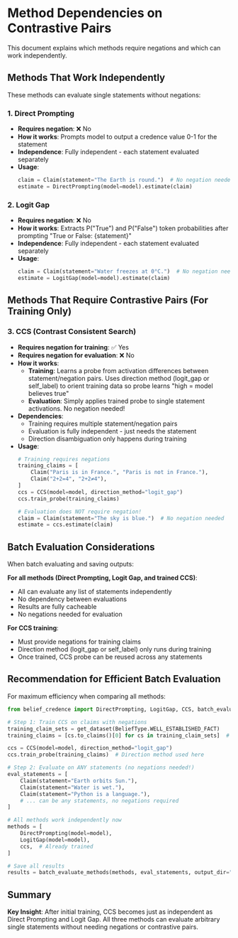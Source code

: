# Method Dependencies on Contrastive Pairs

This document explains which methods require negations and which can work independently.

## Methods That Work Independently

These methods can evaluate single statements without negations:

### 1. Direct Prompting
- **Requires negation**: ❌ No
- **How it works**: Prompts model to output a credence value 0-1 for the statement
- **Independence**: Fully independent - each statement evaluated separately
- **Usage**:
  ```python
  claim = Claim(statement="The Earth is round.")  # No negation needed
  estimate = DirectPrompting(model=model).estimate(claim)
  ```

### 2. Logit Gap
- **Requires negation**: ❌ No
- **How it works**: Extracts P("True") and P("False") token probabilities after prompting "True or False: {statement}"
- **Independence**: Fully independent - each statement evaluated separately
- **Usage**:
  ```python
  claim = Claim(statement="Water freezes at 0°C.")  # No negation needed
  estimate = LogitGap(model=model).estimate(claim)
  ```

## Methods That Require Contrastive Pairs (For Training Only)

### 3. CCS (Contrast Consistent Search)
- **Requires negation for training**: ✅ Yes
- **Requires negation for evaluation**: ❌ No
- **How it works**:
  - **Training**: Learns a probe from activation differences between statement/negation pairs. Uses direction method (logit_gap or self_label) to orient training data so probe learns "high = model believes true"
  - **Evaluation**: Simply applies trained probe to single statement activations. No negation needed!
- **Dependencies**:
  - Training requires multiple statement/negation pairs
  - Evaluation is fully independent - just needs the statement
  - Direction disambiguation only happens during training
- **Usage**:
  ```python
  # Training requires negations
  training_claims = [
      Claim("Paris is in France.", "Paris is not in France."),
      Claim("2+2=4", "2+2≠4"),
  ]
  ccs = CCS(model=model, direction_method="logit_gap")
  ccs.train_probe(training_claims)

  # Evaluation does NOT require negation!
  claim = Claim(statement="The sky is blue.")  # No negation needed
  estimate = ccs.estimate(claim)
  ```

## Batch Evaluation Considerations

When batch evaluating and saving outputs:

**For all methods (Direct Prompting, Logit Gap, and trained CCS)**:
- All can evaluate any list of statements independently
- No dependency between evaluations
- Results are fully cacheable
- No negations needed for evaluation

**For CCS training**:
- Must provide negations for training claims
- Direction method (logit_gap or self_label) only runs during training
- Once trained, CCS probe can be reused across any statements

## Recommendation for Efficient Batch Evaluation

For maximum efficiency when comparing all methods:

```python
from belief_credence import DirectPrompting, LogitGap, CCS, batch_evaluate_methods, get_dataset, BeliefType

# Step 1: Train CCS on claims with negations
training_claim_sets = get_dataset(BeliefType.WELL_ESTABLISHED_FACT)
training_claims = [cs.to_claims()[0] for cs in training_claim_sets]  # Has negations

ccs = CCS(model=model, direction_method="logit_gap")
ccs.train_probe(training_claims)  # Direction method used here

# Step 2: Evaluate on ANY statements (no negations needed!)
eval_statements = [
    Claim(statement="Earth orbits Sun."),
    Claim(statement="Water is wet."),
    Claim(statement="Python is a language."),
    # ... can be any statements, no negations required
]

# All methods work independently now
methods = [
    DirectPrompting(model=model),
    LogitGap(model=model),
    ccs,  # Already trained
]

# Save all results
results = batch_evaluate_methods(methods, eval_statements, output_dir="outputs/")
```

## Summary

**Key Insight**: After initial training, CCS becomes just as independent as Direct Prompting and Logit Gap. All three methods can evaluate arbitrary single statements without needing negations or contrastive pairs.
